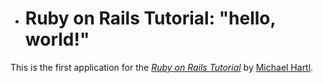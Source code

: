 
* # Ruby on Rails Tutorial: "hello, world!"
This is the first application for the
[*Ruby on Rails Tutorial*](http://www.railstutorial.org/)
by [Michael Hartl](http://www.michaelhartl.com/).
 
